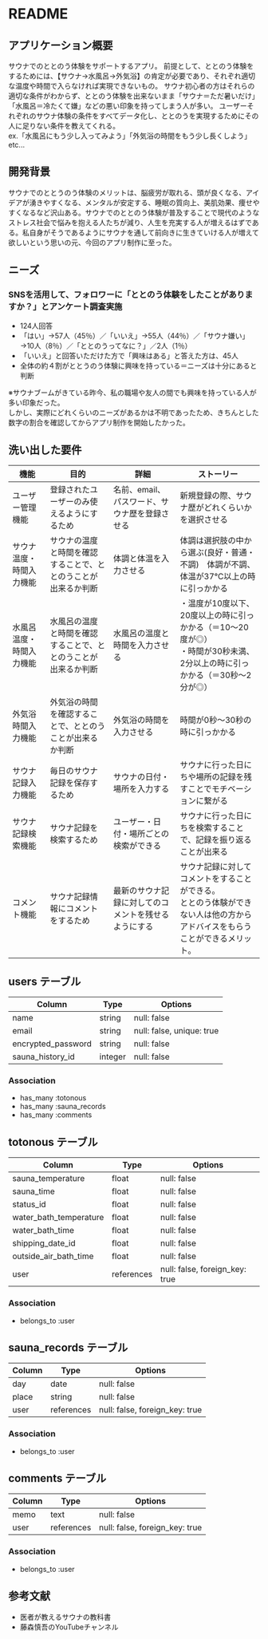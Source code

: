 # README

## アプリケーション概要
サウナでのととのう体験をサポートするアプリ。
前提として、ととのう体験をするためには、【サウナ→水風呂→外気浴】の肯定が必要であり、それぞれ適切な温度や時間で入らなければ実現できないもの。
サウナ初心者の方はそれらの適切な条件がわからず、ととのう体験を出来ないまま「サウナ＝ただ暑いだけ」「水風呂＝冷たくて嫌」などの悪い印象を持ってしまう人が多い。
ユーザーそれぞれのサウナ体験の条件をすべてデータ化し、ととのうを実現するためにその人に足りない条件を教えてくれる。<br>
ex.「水風呂にもう少し入ってみよう」「外気浴の時間をもう少し長くしよう」etc...

## 開発背景
サウナでのととうのう体験のメリットは、脳疲労が取れる、頭が良くなる、アイデアが湧きやすくなる、メンタルが安定する、睡眠の質向上、美肌効果、痩せやすくなるなど沢山ある。サウナでのととのう体験が普及することで現代のようなストレス社会で悩みを抱える人たちが減り、人生を充実する人が増えるはずである。私自身がそうであるようにサウナを通して前向きに生きていける人が増えて欲しいという思いの元、今回のアプリ制作に至った。

## ニーズ
### SNSを活用して、フォロワーに「ととのう体験をしたことがありますか？」とアンケート調査実施
- 124人回答
- 「はい」→57人（45％）／「いいえ」→55人（44％）／「サウナ嫌い」→10人（8％）／「ととのうってなに？」／2人（1％）
- 「いいえ」と回答いただけた方で「興味はある」と答えた方は、45人
- 全体の約４割がととうのう体験に興味を持っている＝ニーズは十分にあると判断

※サウナブームがきている昨今、私の職場や友人の間でも興味を持っている人が多い印象だった。<br>
しかし、実際にどれくらいのニーズがあるかは不明であったため、きちんとした数字の割合を確認してからアプリ制作を開始したかった。


## 洗い出した要件 
|  機能  |  目的  |  詳細  |  ストーリー  |
| ---- | ---- | ---- | ---- |
|  ユーザー管理機能 |  登録されたユーザーのみ使えるようにするため  |  名前、email、パスワード、サウナ歴を登録させる  |  新規登録の際、サウナ歴がどれくらいかを選択させる  |
|  サウナ温度・時間入力機能  |  サウナの温度と時間を確認することで、ととのうことが出来るか判断  |  体調と体温を入力させる  |  体調は選択肢の中から選ぶ(良好・普通・不調)　体調が不調、体温が37℃以上の時に引っかかる  |
|  水風呂温度・時間入力機能  |  水風呂の温度と時間を確認することで、ととのうことが出来るか判断  |  水風呂の温度と時間を入力させる  |  ・温度が10度以下、20度以上の時に引っかかる（＝10〜20度が◎）<br>・時間が30秒未満、2分以上の時に引っかかる（＝30秒〜2分が◎）  |
|  外気浴時間入力機能  |  外気浴の時間を確認することで、ととのうことが出来るか判断  |  外気浴の時間を入力させる  |  時間が0秒〜30秒の時に引っかかる  |
|  サウナ記録入力機能  |  毎日のサウナ記録を保存するため  |  サウナの日付・場所を入力する  | サウナに行った日にちや場所の記録を残すことでモチベーションに繋がる　|
|  サウナ記録検索機能  |  サウナ記録を検索するため  | ユーザー・日付・場所ごとの検索ができる　 |  サウナに行った日にちを検索することで、記録を振り返ることが出来る  |
|  コメント機能  |  サウナ記録情報にコメントをするため |  最新のサウナ記録に対してのコメントを残せるようにする  |  サウナ記録に対してコメントをすることができる。<br>ととのう体験ができない人は他の方からアドバイスをもらうことができるメリット。  |



## users テーブル

| Column                 | Type    |  Options    |
| --------               | ------  | ----------- |
| name                   | string  | null: false |
| email                  | string  | null: false, unique: true |
| encrypted_password     | string  | null: false |
| sauna_history_id       | integer | null: false |

### Association

- has_many :totonous
- has_many :sauna_records
- has_many :comments

## totonous テーブル

| Column                            | Type       | Options     |
| --------                          | ------     | ----------- |
| sauna_temperature                 | float      | null: false |
| sauna_time                        | float      | null: false |
| status_id                         | float      | null: false |
| water_bath_temperature            | float      | null: false |
| water_bath_time                   | float      | null: false |
| shipping_date_id                  | float      | null: false |
| outside_air_bath_time             | float      | null: false |
| user                              | references | null: false, foreign_key: true|


### Association

- belongs_to :user


## sauna_records テーブル

| Column        | Type       | Options                        |
| ------        | ---------- | ------------------------------ |
| day           | date       | null: false                    |
| place         | string     | null: false                    |
| user          | references | null: false, foreign_key: true |


### Association

- belongs_to :user


## comments テーブル

| Column | Type       | Options     |
| ------ | ---------- | ----------- |
| memo   | text       | null: false |
| user   | references | null: false, foreign_key: true |

### Association

- belongs_to :user

## 参考文献
- 医者が教えるサウナの教科書
- 藤森慎吾のYouTubeチャンネル
